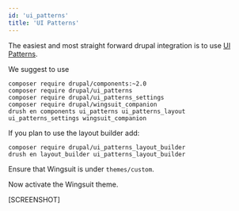 ```yaml
---
id: 'ui_patterns'
title: 'UI Patterns'
---
```

 
The easiest and most straight forward drupal integration is to use [UI Patterns](https://www.drupal.org/project/ui_patterns).

We suggest to use
```
composer require drupal/components:~2.0 
composer require drupal/ui_patterns
composer require drupal/ui_patterns_settings 
composer require drupal/wingsuit_companion 
drush en components ui_patterns ui_patterns_layout ui_patterns_settings wingsuit_companion 
```

If you plan to use the layout builder add: 

```
composer require drupal/ui_patterns_layout_builder
drush en layout_builder ui_patterns_layout_builder
```

Ensure that Wingsuit is under `themes/custom`. 

Now activate the Wingsuit theme.

[SCREENSHOT]